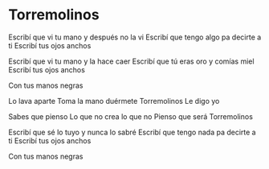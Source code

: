 # Torremolinos

Escribí que vi tu mano y después no la vi
Escribí que tengo algo pa decirte a ti
Escribí tus ojos anchos

Escribí que vi tu mano y la hace caer
Escribí que tú eras oro y comías miel
Escribí tus ojos anchos

Con tus manos negras

Lo lava aparte
Toma la mano duérmete
Torremolinos
Le digo yo

Sabes que pienso
Lo que no crea lo que no
Pienso que será
Torremolinos

Escribí que sé lo tuyo y nunca lo sabré
Escribí que tengo nada pa decirte a ti
Escribí tus ojos anchos

Con tus manos negras
